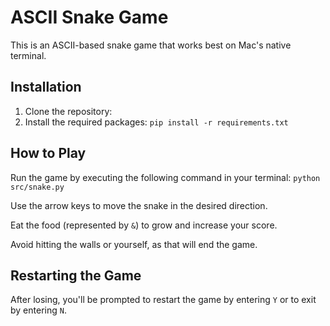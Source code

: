 # ASCII Snake Game

This is an ASCII-based snake game that works best on Mac's native terminal.

## Installation
1. Clone the repository:
2. Install the required packages: `pip install -r requirements.txt`

## How to Play

Run the game by executing the following command in your terminal:  `python src/snake.py`

Use the arrow keys to move the snake in the desired direction.

Eat the food (represented by `&`) to grow and increase your score.

Avoid hitting the walls or yourself, as that will end the game.

## Restarting the Game

After losing, you'll be prompted to restart the game by entering `Y` or to exit by entering `N`.
